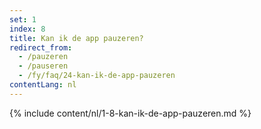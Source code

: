 ```yaml
---
set: 1
index: 8
title: Kan ik de app pauzeren?
redirect_from: 
  - /pauzeren
  - /pauseren
  - /fy/faq/24-kan-ik-de-app-pauzeren
contentLang: nl
---
```

{% include content/nl/1-8-kan-ik-de-app-pauzeren.md %}
